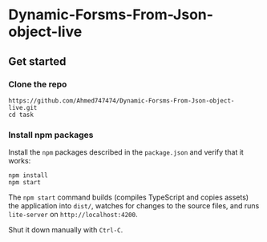 # Dynamic-Forsms-From-Json-object-live

 
## Get started

### Clone the repo

```shell
https://github.com/Ahmed747474/Dynamic-Forsms-From-Json-object-live.git
cd task
```

### Install npm packages

Install the `npm` packages described in the `package.json` and verify that it works:

```shell
npm install
npm start
```

The `npm start` command builds (compiles TypeScript and copies assets) the application into `dist/`, watches for changes to the source files, and runs `lite-server` on  `http://localhost:4200`.

Shut it down manually with `Ctrl-C`.

 
 
